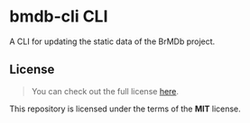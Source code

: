 # bmdb-cli CLI

A CLI for updating the static data of the BrMDb project.

## License

> You can check out the full license [here](LICENSE).

This repository is licensed under the terms of the **MIT** license.
